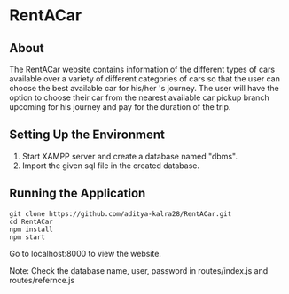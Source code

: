 # RentACar

## About

The RentACar website contains information of the different types of cars available over a variety of different categories of cars so that the user can choose the best available car for his/her 's journey. The user will have the option to choose their car from the nearest available car pickup branch upcoming for his journey and pay for the duration of the trip.


## Setting Up the Environment

1. Start XAMPP server and create a database named "dbms".
2. Import the given sql file in the created database.

## Running the Application

```
git clone https://github.com/aditya-kalra28/RentACar.git
cd RentACar
npm install
npm start
```

Go to localhost:8000 to view the website.

Note: Check the database name, user, password in routes/index.js and routes/refernce.js
